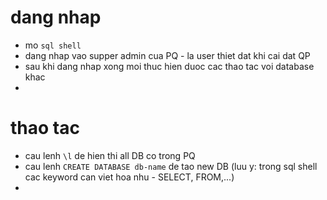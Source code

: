 # dang nhap

- mo `sql shell`
- dang nhap vao supper admin cua PQ - la user thiet dat khi cai dat QP
- sau khi dang nhap xong moi thuc hien duoc cac thao tac voi database khac
-

# thao tac

- cau lenh `\l` de hien thi all DB co trong PQ
- cau lenh `CREATE DATABASE db-name` de tao new DB (luu y: trong sql shell cac keyword can viet hoa nhu - SELECT, FROM,...)
-
